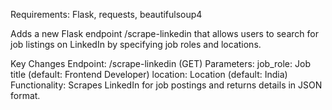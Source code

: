 Requirements:
Flask, requests, beautifulsoup4

Adds a new Flask endpoint /scrape-linkedin that allows users to search for job listings on LinkedIn by specifying job roles and locations.

Key Changes
Endpoint: /scrape-linkedin (GET)
Parameters:
job_role: Job title (default: Frontend Developer)
location: Location (default: India)
Functionality: Scrapes LinkedIn for job postings and returns details in JSON format.
